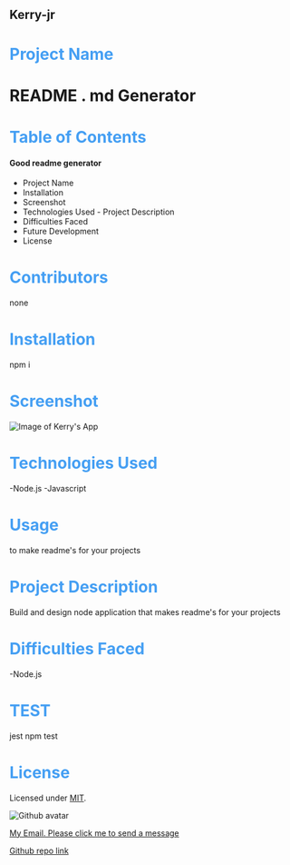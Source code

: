 

## Kerry-jr
# <span style="color: #459ff3;">**Project Name**</span>
# README . md Generator

# <span style="color: #459ff3;">**Table of Contents**</span>
#### Good readme generator

- Project Name
- Installation
- Screenshot
- Technologies Used
​- Project Description
- Difficulties Faced
- Future Development
- License
 
# <span style="color: #459ff3;">**Contributors**</span>
none

# <span style="color: #459ff3;">**Installation**</span>
npm i


# <span style="color: #459ff3;">**Screenshot** </span>
![Image of Kerry's App](./assets/image/readmeapp.gif)


# <span style="color: #459ff3;">**Technologies Used**</span>

-Node.js
-Javascript

# <span style="color: #459ff3;">**Usage**</span>

to make readme's for your projects

# <span style="color: #459ff3;">**Project Description**</span>
Build and design node application that makes readme's for your projects
# <span style="color: #459ff3;">**Difficulties Faced**</span>

-Node.js 

# <span style="color: #459ff3;">**TEST**</span>

jest npm test

# <span style="color: #459ff3;">**License**</span>
Licensed under [MIT](https://spdx.org/licenses/MIT.html).

![Github avatar](https://avatars3.githubusercontent.com/u/59150488?v=4)

[My Email. Please click me to send a message](mailto:kerrysfs@gmail.com)

[Github repo link](https://github.com/Kerry-Jr "Your github repo")

